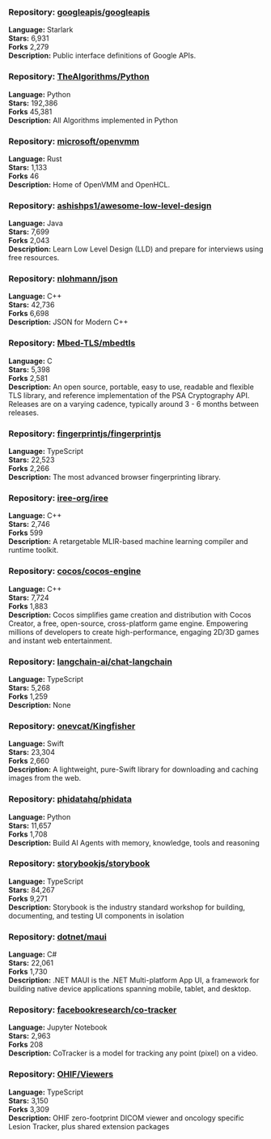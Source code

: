 ### **Repository:** [googleapis/googleapis](https://github.com/googleapis/googleapis)  

**Language:** Starlark  
**Stars:** 6,931  
**Forks** 2,279  
**Description:** Public interface definitions of Google APIs.  

### **Repository:** [TheAlgorithms/Python](https://github.com/TheAlgorithms/Python)  

**Language:** Python  
**Stars:** 192,386  
**Forks** 45,381  
**Description:** All Algorithms implemented in Python  

### **Repository:** [microsoft/openvmm](https://github.com/microsoft/openvmm)  

**Language:** Rust  
**Stars:** 1,133  
**Forks** 46  
**Description:** Home of OpenVMM and OpenHCL.  

### **Repository:** [ashishps1/awesome-low-level-design](https://github.com/ashishps1/awesome-low-level-design)  

**Language:** Java  
**Stars:** 7,699  
**Forks** 2,043  
**Description:** Learn Low Level Design (LLD) and prepare for interviews using free resources.  

### **Repository:** [nlohmann/json](https://github.com/nlohmann/json)  

**Language:** C++  
**Stars:** 42,736  
**Forks** 6,698  
**Description:** JSON for Modern C++  

### **Repository:** [Mbed-TLS/mbedtls](https://github.com/Mbed-TLS/mbedtls)  

**Language:** C  
**Stars:** 5,398  
**Forks** 2,581  
**Description:** An open source, portable, easy to use, readable and flexible TLS library, and reference implementation of the PSA Cryptography API. Releases are on a varying cadence, typically around 3 - 6 months between releases.  

### **Repository:** [fingerprintjs/fingerprintjs](https://github.com/fingerprintjs/fingerprintjs)  

**Language:** TypeScript  
**Stars:** 22,523  
**Forks** 2,266  
**Description:** The most advanced browser fingerprinting library.  

### **Repository:** [iree-org/iree](https://github.com/iree-org/iree)  

**Language:** C++  
**Stars:** 2,746  
**Forks** 599  
**Description:** A retargetable MLIR-based machine learning compiler and runtime toolkit.  

### **Repository:** [cocos/cocos-engine](https://github.com/cocos/cocos-engine)  

**Language:** C++  
**Stars:** 7,724  
**Forks** 1,883  
**Description:** Cocos simplifies game creation and distribution with Cocos Creator, a free, open-source, cross-platform game engine. Empowering millions of developers to create high-performance, engaging 2D/3D games and instant web entertainment.  

### **Repository:** [langchain-ai/chat-langchain](https://github.com/langchain-ai/chat-langchain)  

**Language:** TypeScript  
**Stars:** 5,268  
**Forks** 1,259  
**Description:** None  

### **Repository:** [onevcat/Kingfisher](https://github.com/onevcat/Kingfisher)  

**Language:** Swift  
**Stars:** 23,304  
**Forks** 2,660  
**Description:** A lightweight, pure-Swift library for downloading and caching images from the web.  

### **Repository:** [phidatahq/phidata](https://github.com/phidatahq/phidata)  

**Language:** Python  
**Stars:** 11,657  
**Forks** 1,708  
**Description:** Build AI Agents with memory, knowledge, tools and reasoning  

### **Repository:** [storybookjs/storybook](https://github.com/storybookjs/storybook)  

**Language:** TypeScript  
**Stars:** 84,267  
**Forks** 9,271  
**Description:** Storybook is the industry standard workshop for building, documenting, and testing UI components in isolation  

### **Repository:** [dotnet/maui](https://github.com/dotnet/maui)  

**Language:** C#  
**Stars:** 22,061  
**Forks** 1,730  
**Description:** .NET MAUI is the .NET Multi-platform App UI, a framework for building native device applications spanning mobile, tablet, and desktop.  

### **Repository:** [facebookresearch/co-tracker](https://github.com/facebookresearch/co-tracker)  

**Language:** Jupyter Notebook  
**Stars:** 2,963  
**Forks** 208  
**Description:** CoTracker is a model for tracking any point (pixel) on a video.  

### **Repository:** [OHIF/Viewers](https://github.com/OHIF/Viewers)  

**Language:** TypeScript  
**Stars:** 3,150  
**Forks** 3,309  
**Description:** OHIF zero-footprint DICOM viewer and oncology specific Lesion Tracker, plus shared extension packages  

